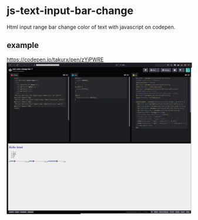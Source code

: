 # js-text-input-bar-change
Html input range bar change color of text with javascript on codepen.

## example
https://codepen.io/takurx/pen/zYjPWRE
![example v1.0](/document/example1.png)
